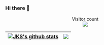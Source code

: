 ### Hi there 👋

<p align="center"> 
  Visitor count<br>
  <img src="https://profile-counter.glitch.me/jks46/count.svg" />
</p>
<!-- not unique visitor,just the page reload counter -->


| <a href="https://github.com/anuraghazra/github-readme-stats"><img align="center" src="https://github-readme-stats.vercel.app/api?username=jks46&show_icons=true&include_all_commits=true&theme=synthwave&hide_border=true&hide=prs,issues,contribs" alt="JKS's github stats" /></a> | <a href="https://github.com/anuraghazra/github-readme-stats"><img align="center" src="https://github-readme-stats.vercel.app/api/top-langs/?username=jks46&layout=compact&theme=synthwave&hide_border=true" /></a> |
| ------------- | ------------- |

<!--
### Hi there 👋, my name is Jaswanth Kishore S

Skills:  JS / HTML / CSS / C / Python

- 🔭 I’m currently working on Odin project 
- 🌱 I’m currently learning Web development 


[<img src='https://cdn.jsdelivr.net/npm/simple-icons@3.0.1/icons/github.svg' alt='github' height='40'>](https://github.com/jks46)  [<img src='https://cdn.jsdelivr.net/npm/simple-icons@3.0.1/icons/linkedin.svg' alt='linkedin' height='40'>](https://www.linkedin.com/in/www.linkedin.com/in/jaswanth-kishore-s-625371191/)  

<a href='https://github.com/pricing'><img src='https://raw.githubusercontent.com/acervenky/animated-github-badges/master/assets/pro.gif' width='40' height='40'></a> 

![GitHub stats](https://github-readme-stats.vercel.app/api?username=jks46&show_icons=true&count_private=true)  

![GitHub Activity Graph](https://activity-graph.herokuapp.com/graph?username=jks46)  

![GitHub streak stats](https://github-readme-streak-stats.herokuapp.com/?user=jks46)  

![Profile views](https://gpvc.arturio.dev/jks46)  
-->


<!--
**JKS46/jks46** is a ✨ _special_ ✨ repository because its `README.md` (this file) appears on your GitHub profile.

Here are some ideas to get you started:

- 🔭 I’m currently working on ...
- 🌱 I’m currently learning ...
- 👯 I’m looking to collaborate on ...
- 🤔 I’m looking for help with ...
- 💬 Ask me about ...
- 📫 How to reach me: ...
- 😄 Pronouns: ...
- ⚡ Fun fact: ...
-->
